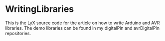 # WritingLibraries
This is the LyX source code for the article on how to write Arduino and AVR libraries. The demo libraries can be found in my digitalPin and avrDigitalPin repositories.
